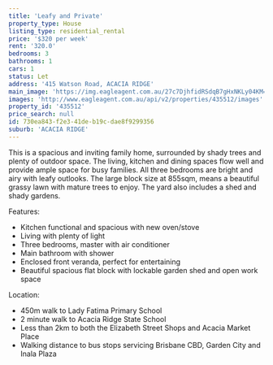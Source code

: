 ```yaml
---
title: 'Leafy and Private'
property_type: House
listing_type: residential_rental
price: '$320 per week'
rent: '320.0'
bedrooms: 3
bathrooms: 1
cars: 1
status: Let
address: '415 Watson Road, ACACIA RIDGE'
main_image: 'https://img.eagleagent.com.au/27c7DjhfidRSdqB7gHxNKLy04KM=/1280x854/smart/https://s3-us-west-2.amazonaws.com/eagleagent-orig/images/6825089/423374654-image-M.jpg'
images: 'http://www.eagleagent.com.au/api/v2/properties/435512/images'
property_id: '435512'
price_search: null
id: 730ea843-f2e3-41de-b19c-dae8f9299356
suburb: 'ACACIA RIDGE'
---
```

This is a spacious and inviting family home, surrounded by shady trees and plenty of outdoor space. The living, kitchen and dining spaces flow well and provide ample space for busy families.  All three bedrooms are bright and airy with leafy outlooks. The large block size at 855sqm, means a beautiful grassy lawn with mature trees to enjoy. The yard also includes a shed and shady gardens.

Features:

*  Kitchen functional and spacious with new oven/stove
*  Living with plenty of light
*  Three bedrooms, master with air conditioner
*  Main bathroom with shower
*  Enclosed front veranda, perfect for entertaining
*  Beautiful spacious flat block with lockable garden shed and open work space

Location:
*  450m walk to Lady Fatima Primary School
*  2 minute walk to Acacia Ridge State School
*  Less than 2km to both the Elizabeth Street Shops and Acacia Market Place
*  Walking distance to bus stops servicing Brisbane CBD, Garden City and Inala Plaza